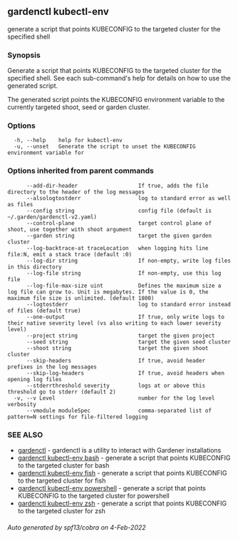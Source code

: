 ## gardenctl kubectl-env

generate a script that points KUBECONFIG to the targeted cluster for the specified shell

### Synopsis

Generate a script that points KUBECONFIG to the targeted cluster for the specified shell.
See each sub-command's help for details on how to use the generated script.

The generated script points the KUBECONFIG environment variable to the currently targeted shoot, seed or garden cluster.


### Options

```
  -h, --help    help for kubectl-env
  -u, --unset   Generate the script to unset the KUBECONFIG environment variable for 
```

### Options inherited from parent commands

```
      --add-dir-header                   If true, adds the file directory to the header of the log messages
      --alsologtostderr                  log to standard error as well as files
      --config string                    config file (default is ~/.garden/gardenctl-v2.yaml)
      --control-plane                    target control plane of shoot, use together with shoot argument
      --garden string                    target the given garden cluster
      --log-backtrace-at traceLocation   when logging hits line file:N, emit a stack trace (default :0)
      --log-dir string                   If non-empty, write log files in this directory
      --log-file string                  If non-empty, use this log file
      --log-file-max-size uint           Defines the maximum size a log file can grow to. Unit is megabytes. If the value is 0, the maximum file size is unlimited. (default 1800)
      --logtostderr                      log to standard error instead of files (default true)
      --one-output                       If true, only write logs to their native severity level (vs also writing to each lower severity level)
      --project string                   target the given project
      --seed string                      target the given seed cluster
      --shoot string                     target the given shoot cluster
      --skip-headers                     If true, avoid header prefixes in the log messages
      --skip-log-headers                 If true, avoid headers when opening log files
      --stderrthreshold severity         logs at or above this threshold go to stderr (default 2)
  -v, --v Level                          number for the log level verbosity
      --vmodule moduleSpec               comma-separated list of pattern=N settings for file-filtered logging
```

### SEE ALSO

* [gardenctl](gardenctl.md)	 - gardenctl is a utility to interact with Gardener installations
* [gardenctl kubectl-env bash](gardenctl_kubectl-env_bash.md)	 - generate a script that points KUBECONFIG to the targeted cluster for bash
* [gardenctl kubectl-env fish](gardenctl_kubectl-env_fish.md)	 - generate a script that points KUBECONFIG to the targeted cluster for fish
* [gardenctl kubectl-env powershell](gardenctl_kubectl-env_powershell.md)	 - generate a script that points KUBECONFIG to the targeted cluster for powershell
* [gardenctl kubectl-env zsh](gardenctl_kubectl-env_zsh.md)	 - generate a script that points KUBECONFIG to the targeted cluster for zsh

###### Auto generated by spf13/cobra on 4-Feb-2022
